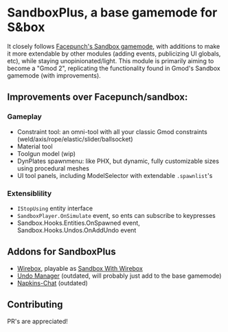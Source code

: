 # SandboxPlus, a base gamemode for S&box

It closely follows [Facepunch's Sandbox gamemode](https://github.com/Facepunch/sandbox), with additions to make it more extendable by other modules (adding events, publicizing UI globals, etc), while staying unopinionated/light. This module is primarily aiming to become a "Gmod 2", replicating the functionality found in Gmod's Sandbox gamemode (with improvements).

## Improvements over Facepunch/sandbox:

### Gameplay
- Constraint tool: an omni-tool with all your classic Gmod constraints (weld/axis/rope/elastic/slider/ballsocket)
- Material tool
- Toolgun model (wip)
- DynPlates spawnmenu: like PHX, but dynamic, fully customizable sizes using procedural meshes
- UI tool panels, including ModelSelector with extendable `.spawnlist`'s

### Extensiblility

- `IStopUsing` entity interface
- `SandboxPlayer.OnSimulate` event, so ents can subscribe to keypresses
- Sandbox.Hooks.Entities.OnSpawned event, Sandbox.Hooks.Undos.OnAddUndo event

## Addons for SandboxPlus

- [Wirebox](https://github.com/wiremod/wirebox), playable as [Sandbox With Wirebox](https://asset.party/wiremod/sandboxpluswire)
- [Undo Manager](https://github.com/Nebual/undo-manager) (outdated, will probably just add to the base gamemode)
- [Napkins-Chat](https://github.com/Nebual/napkins-chat) (outdated)

## Contributing

PR's are appreciated!
